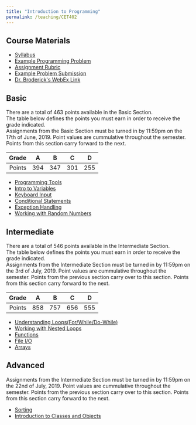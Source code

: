 ```yaml
---
title: "Introduction to Programming"
permalink: /teaching/CET402
---
```



## Course Materials
* [Syllabus](/files/CET402/pdfs/CET402_SU19_Syllabus.pdf)  
* [Example Programming Problem](/files/CET402ExampleSpec.pdf)  
* [Assignment Rubric](/files/CET402CodingRubric.pdf)  
* [Example Problem Submission](/files/CET402ExampleWriteUp.pdf)  
* [Dr. Broderick's WebEx Link](https://ccsu.webex.com/join/broderick)  

## Basic

There are a total of 463 points available in the Basic Section.  
The table below defines the points you must earn in order to receive the grade indicated.  
Assignments from the Basic Section must be turned in by 11:59pm on the 17th of June, 2019.
Point values are cummulative throughout the semester.  Points from this section carry forward to the next.  

| Grade | A | B | C | D |
|-:| :-: | :-: | :-: | :-: |
| Points | 394 | 347 | 301 | 255 |

* [Programming Tools](/teaching/CET402_01)  
* [Intro to Variables](/teaching/CET402_02)  
* [Keyboard Input](/teaching/CET402_04)  
* [Conditional Statements](/teaching/CET402_05)  
* [Exception Handling](/teaching/CET402_06)  
* [Working with Random Numbers](/teaching/CET402_07)  

## Intermediate

There are a total of 546 points available in the Intermediate Section.  
The table below defines the points you must earn in order to receive the grade indicated.  
Assignments from the Intermediate Section must be turned in by 11:59pm on the 3rd of July, 2019.
Point values are cummulative throughout the semester.  Points from the previous section carry over to this section.  Points from this section carry forward to the next.  

| Grade | A | B | C | D |
|-:| :-: | :-: | :-: | :-: |
| Points | 858 | 757 | 656 | 555 |

* [Understanding Loops(For/While/Do-While)](/teaching/CET402_08)  
* [Working with Nested Loops](/teaching/CET402_09)  
* [Functions](/teaching/CET402_10)  
* [File I/O](/teaching/CET402_11)  
* [Arrays](/teaching/CET402_12)  

## Advanced

Assignments from the Intermediate Section must be turned in by 11:59pm on the 22nd of July, 2019.
Point values are cummulative throughout the semester.  Points from the previous section carry over to this section.  Points from this section carry forward to the next.  

* [Sorting](/teaching/CET402_13)  
* [Introduction to Classes and Objects](/teaching/CET402_14)  
